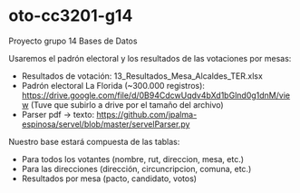# oto-cc3201-g14
Proyecto grupo 14 Bases de Datos

Usaremos el padrón electoral y los resultados de las votaciones por mesas:
- Resultados de votación: 13_Resultados_Mesa_Alcaldes_TER.xlsx
- Padrón electoral La Florida (~300.000 registros):
	https://drive.google.com/file/d/0B94CdcwUqdv4bXd1bGlnd0g1dnM/view
	(Tuve que subirlo a drive por el tamaño del archivo)
- Parser pdf -> texto:
	https://github.com/jpalma-espinosa/servel/blob/master/servelParser.py

Nuestro base estará compuesta de las tablas:
- Para todos los votantes (nombre, rut, direccion, mesa, etc.)
- Para las direcciones (dirección, circuncripcion, comuna, etc.)
- Resultados por mesa (pacto, candidato, votos)
